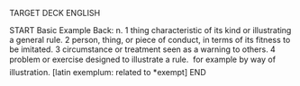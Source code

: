 TARGET DECK
ENGLISH

START
Basic
Example
Back: n. 1 thing characteristic of its kind or illustrating a general rule. 2 person, thing, or piece of conduct, in terms of its fitness to be imitated. 3 circumstance or treatment seen as a warning to others. 4 problem or exercise designed to illustrate a rule.  for example by way of illustration. [latin exemplum: related to *exempt]
END
